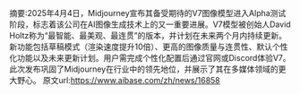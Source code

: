摘要:2025年4月4日，Midjourney宣布其备受期待的V7图像模型进入Alpha测试阶段，标志着该公司在AI图像生成技术上的又一重要进展。V7模型被创始人David Holtz称为“最智能、最美观、最连贯”的版本，并计划在未来两个月内持续更新。新功能包括草稿模式（渲染速度提升10倍）、更高的图像质量与连贯性、默认个性化功能以及未来更新计划。用户需完成个性化配置后通过官网或Discord体验V7。此次发布巩固了Midjourney在行业中的领先地位，并展示了其在多媒体领域的更大野心。
原文url:https://www.aibase.com/zh/news/16858